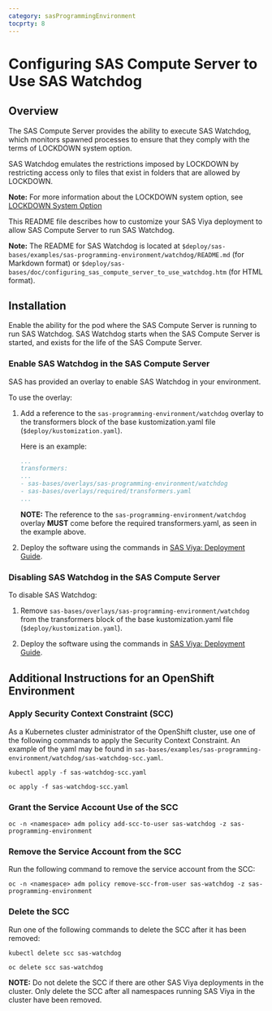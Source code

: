 ```yaml
---
category: sasProgrammingEnvironment
tocprty: 8
---
```


# Configuring SAS Compute Server to Use SAS Watchdog

## Overview

The SAS Compute Server provides the ability to execute SAS Watchdog, which
monitors spawned processes to ensure that they comply with the terms of LOCKDOWN system option.

SAS Watchdog emulates the restrictions imposed by LOCKDOWN by restricting access only to
files that exist in folders that are allowed by LOCKDOWN.

**Note:** For more information about the LOCKDOWN system option, see [LOCKDOWN System Option](http://documentation.sas.com/?cdcId=sasadmincdc&cdcVersion=default&docsetId=calsrvpgm&docsetTarget=p04d9diqt9cjqnn1auxc3yl1ifef.htm&docsetTargetAnchor=p0sshm6ekdjiafn1jm5o0as6dsdr&locale=en)

This README file describes how to customize your SAS Viya deployment to allow
SAS Compute Server to run SAS Watchdog.

**Note:** The README for SAS Watchdog is located at `$deploy/sas-bases/examples/sas-programming-environment/watchdog/README.md` (for Markdown format) or `$deploy/sas-bases/doc/configuring_sas_compute_server_to_use_watchdog.htm` (for HTML format).

## Installation

Enable the ability for the pod where the SAS Compute
Server is running to run SAS Watchdog. SAS Watchdog starts when the SAS
Compute Server is started, and exists for the life of
the SAS Compute Server.

### Enable SAS Watchdog in the SAS Compute Server

SAS has provided an overlay to enable SAS Watchdog in your environment.

To use the overlay:

1. Add a reference to the `sas-programming-environment/watchdog` overlay to the transformers block of the base kustomization.yaml file (`$deploy/kustomization.yaml`).

   Here is an example:

   ```yaml
   ...
   transformers:
   ...
   - sas-bases/overlays/sas-programming-environment/watchdog
   - sas-bases/overlays/required/transformers.yaml
   ...
   ```

   **NOTE:** The reference to the `sas-programming-environment/watchdog` overlay **MUST** come before the required transformers.yaml, as seen in the example above.

2. Deploy the software using the commands in
[SAS Viya: Deployment Guide](http://documentation.sas.com/?cdcId=itopscdc&cdcVersion=default&docsetId=dplyml0phy0dkr&docsetTarget=titlepage.htm).

### Disabling SAS Watchdog in the SAS Compute Server

To disable SAS Watchdog:

1. Remove `sas-bases/overlays/sas-programming-environment/watchdog`
from the transformers block of the base kustomization.yaml file (`$deploy/kustomization.yaml`).

2. Deploy the software using the commands in
[SAS Viya: Deployment Guide](http://documentation.sas.com/?cdcId=itopscdc&cdcVersion=default&docsetId=dplyml0phy0dkr&docsetTarget=titlepage.htm).

## Additional Instructions for an OpenShift Environment

### Apply Security Context Constraint (SCC)

As a Kubernetes cluster administrator of the OpenShift cluster, use one of the following commands to apply the Security Context Constraint. An example of the yaml may be found in `sas-bases/examples/sas-programming-environment/watchdog/sas-watchdog-scc.yaml`.

```console
kubectl apply -f sas-watchdog-scc.yaml
```

```console
oc apply -f sas-watchdog-scc.yaml
```

### Grant the Service Account Use of the SCC

```console
oc -n <namespace> adm policy add-scc-to-user sas-watchdog -z sas-programming-environment
```

### Remove the Service Account from the SCC

Run the following command to remove the service account from the SCC:

```console
oc -n <namespace> adm policy remove-scc-from-user sas-watchdog -z sas-programming-environment
```

### Delete the SCC

Run one of the following commands to delete the SCC after it has been removed:

```console
kubectl delete scc sas-watchdog
```

```console
oc delete scc sas-watchdog
```

**NOTE:** Do not delete the SCC if there are other SAS Viya deployments in the cluster.  Only delete the SCC after all namespaces running SAS Viya in the cluster have been removed.